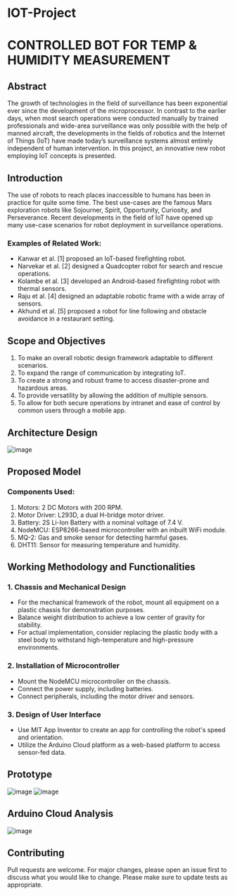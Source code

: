 # IOT-Project

# CONTROLLED BOT FOR TEMP & HUMIDITY MEASUREMENT

## Abstract

The growth of technologies in the field of surveillance has been exponential ever since the development of the microprocessor. In contrast to the earlier days, when most search operations were conducted manually by trained professionals and wide-area surveillance was only possible with the help of manned aircraft, the developments in the fields of robotics and the Internet of Things (IoT) have made today’s surveillance systems almost entirely independent of human intervention. In this project, an innovative new robot employing IoT concepts is presented.

## Introduction

The use of robots to reach places inaccessible to humans has been in practice for quite some time. The best use-cases are the famous Mars exploration robots like Sojourner, Spirit, Opportunity, Curiosity, and Perseverance. Recent developments in the field of IoT have opened up many use-case scenarios for robot deployment in surveillance operations.

### Examples of Related Work:
- Kanwar et al. [1] proposed an IoT-based firefighting robot.
- Narvekar et al. [2] designed a Quadcopter robot for search and rescue operations.
- Kolambe et al. [3] developed an Android-based firefighting robot with thermal sensors.
- Raju et al. [4] designed an adaptable robotic frame with a wide array of sensors.
- Akhund et al. [5] proposed a robot for line following and obstacle avoidance in a restaurant setting.

## Scope and Objectives

1. To make an overall robotic design framework adaptable to different scenarios.
2. To expand the range of communication by integrating IoT.
3. To create a strong and robust frame to access disaster-prone and hazardous areas.
4. To provide versatility by allowing the addition of multiple sensors.
5. To allow for both secure operations by intranet and ease of control by common users through a mobile app.

## Architecture Design

   ![image](https://github.com/vivekr-2019/IOT-Project/assets/86454425/2e1bf8f2-93e9-44df-b6f6-601897611a3a)


## Proposed Model

### Components Used:
1. Motors: 2 DC Motors with 200 RPM.
2. Motor Driver: L293D, a dual H-bridge motor driver.
3. Battery: 2S Li-Ion Battery with a nominal voltage of 7.4 V.
4. NodeMCU: ESP8266-based microcontroller with an inbuilt WiFi module.
5. MQ-2: Gas and smoke sensor for detecting harmful gases.
6. DHT11: Sensor for measuring temperature and humidity.

## Working Methodology and Functionalities

### 1. Chassis and Mechanical Design
- For the mechanical framework of the robot, mount all equipment on a plastic chassis for demonstration purposes.
- Balance weight distribution to achieve a low center of gravity for stability.
- For actual implementation, consider replacing the plastic body with a steel body to withstand high-temperature and high-pressure environments.

### 2. Installation of Microcontroller
- Mount the NodeMCU microcontroller on the chassis.
- Connect the power supply, including batteries.
- Connect peripherals, including the motor driver and sensors.

### 3. Design of User Interface
- Use MIT App Inventor to create an app for controlling the robot's speed and orientation.
- Utilize the Arduino Cloud platform as a web-based platform to access sensor-fed data.

## Prototype
![image](https://github.com/vivekr-2019/IOT-Project/assets/86454425/018286f5-3f51-42d2-ac5d-e24df91d7b42)
![image](https://github.com/vivekr-2019/IOT-Project/assets/86454425/2e9b21c6-cc7a-42de-ad7b-033c58b69c19)

## Arduino Cloud Analysis
![image](https://github.com/vivekr-2019/IOT-Project/assets/86454425/cf07490c-c949-43d3-8761-49974066dc6a)


## Contributing
Pull requests are welcome. For major changes, please open an issue first to discuss what you would like to change.
Please make sure to update tests as appropriate.
